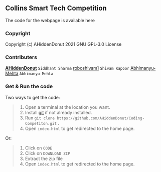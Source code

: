 ## Collins Smart Tech Competition
The code for the webpage is available here

### Copyright
Copyright (c) AHiddenDonut 2021
GNU GPL-3.0 License

### Contributers
[**<ins>AHiddenDonut</ins>**](https://github.com/AHiddenDonut/) `Siddhant Sharma`
[roboshivam1](https://github.com/roboshivam1) `Shivam Kapoor` 
[Abhimanyu-Mehta](https://github.com/Abhimanyu-Mehta) `Abhimanyu Mehta`

### Get & Run the code
Two ways to get the code:

> 1. Open a terminal at the location you want.
> 2. Install [git](https://git-scm.com/downloads) if not already installed.
> 3. Run `git clone https://github.com/AHiddenDonut/Coding-Competiton.git` .
> 4. Open `index.html` to get redirected to the home page.

Or:

> 1. Click on `CODE`
> 2. Click on `DOWNLOAD ZIP`
> 3. Extract the zip file
> 4. Open `index.html` to get redirected to the home page.